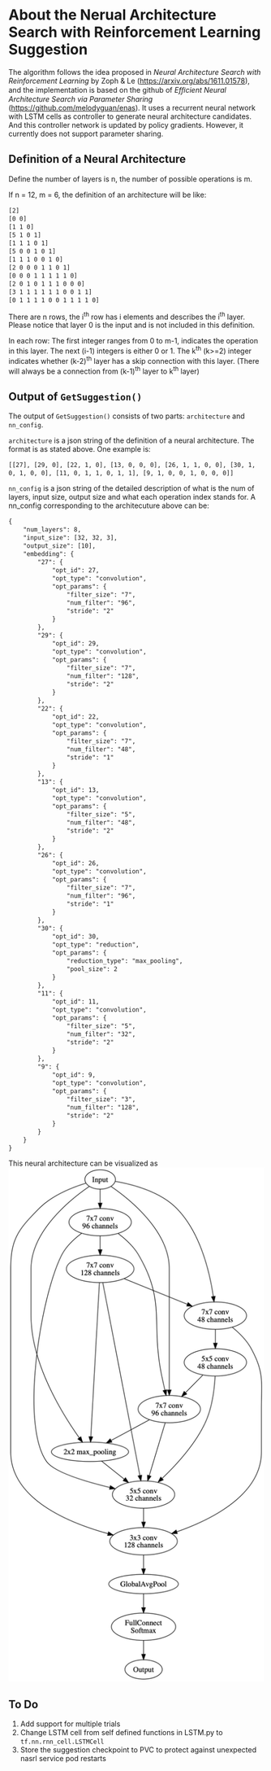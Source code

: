 # About the Nerual Architecture Search with Reinforcement Learning Suggestion

The algorithm follows the idea proposed in *Neural Architecture Search with Reinforcement Learning* by Zoph & Le (https://arxiv.org/abs/1611.01578), and the implementation is based on the github of *Efﬁcient Neural Architecture Search via Parameter Sharing* (https://github.com/melodyguan/enas). It uses a recurrent neural network with LSTM cells as controller to generate neural architecture candidates. And this controller network is updated by policy gradients. However, it currently does not support parameter sharing. 

## Definition of a Neural Architecture

Define the number of layers is n, the number of possible operations is m.

If n = 12, m = 6, the definition of an architecture will be like:

```
[2]
[0 0]
[1 1 0]
[5 1 0 1]
[1 1 1 0 1]
[5 0 0 1 0 1]
[1 1 1 0 0 1 0]
[2 0 0 0 1 1 0 1]
[0 0 0 1 1 1 1 1 0]
[2 0 1 0 1 1 1 0 0 0]
[3 1 1 1 1 1 1 0 0 1 1]
[0 1 1 1 1 0 0 1 1 1 1 0]
```

There are n rows, the i<sup>th</sup> row has i elements and describes the i<sup>th</sup> layer. Please notice that layer 0 is the input and is not included in this definition.

In each row:
The first integer ranges from 0 to m-1, indicates the operation in this layer.
The next (i-1) integers is either 0 or 1. The k<sup>th</sup> (k>=2) integer indicates whether (k-2)<sup>th</sup> layer has a skip connection with this layer. (There will always be a connection from (k-1)<sup>th</sup> layer to k<sup>th</sup> layer)

## Output of `GetSuggestion()`
The output of `GetSuggestion()` consists of two parts: `architecture` and `nn_config`.

`architecture` is a json string of the definition of a neural architecture. The format is as stated above. One example is:
```
[[27], [29, 0], [22, 1, 0], [13, 0, 0, 0], [26, 1, 1, 0, 0], [30, 1, 0, 1, 0, 0], [11, 0, 1, 1, 0, 1, 1], [9, 1, 0, 0, 1, 0, 0, 0]]
```

`nn_config` is a json string of the detailed description of what is the num of layers, input size, output size and what each operation index stands for. A nn_config corresponding to the architecuture above can be:
```
{
    "num_layers": 8, 
    "input_size": [32, 32, 3], 
    "output_size": [10], 
    "embedding": {
        "27": {
            "opt_id": 27, 
            "opt_type": "convolution", 
            "opt_params": {
                "filter_size": "7", 
                "num_filter": "96", 
                "stride": "2"
            }
        }, 
        "29": {
            "opt_id": 29, 
            "opt_type": "convolution", 
            "opt_params": {
                "filter_size": "7", 
                "num_filter": "128", 
                "stride": "2"
            }
        }, 
        "22": {
            "opt_id": 22, 
            "opt_type": "convolution", 
            "opt_params": {
                "filter_size": "7", 
                "num_filter": "48", 
                "stride": "1"
            }
        }, 
        "13": {
            "opt_id": 13, 
            "opt_type": "convolution", 
            "opt_params": {
                "filter_size": "5", 
                "num_filter": "48", 
                "stride": "2"
            }
        }, 
        "26": {
            "opt_id": 26, 
            "opt_type": "convolution", 
            "opt_params": {
                "filter_size": "7", 
                "num_filter": "96", 
                "stride": "1"
            }
        }, 
        "30": {
            "opt_id": 30, 
            "opt_type": "reduction", 
            "opt_params": {
                "reduction_type": "max_pooling",
                "pool_size": 2
            }
        }, 
        "11": {
            "opt_id": 11, 
            "opt_type": "convolution", 
            "opt_params": {
                "filter_size": "5", 
                "num_filter": "32", 
                "stride": "2"
            }
        }, 
        "9": {
            "opt_id": 9, 
            "opt_type": "convolution", 
            "opt_params": {
                "filter_size": "3", 
                "num_filter": "128", 
                "stride": "2"
            }
        }
    }
}
```  
This neural architecture can be visualized as
![a neural netowrk architecure example](example.png)

## To Do
1. Add support for multiple trials
2. Change LSTM cell from self defined functions in LSTM.py to `tf.nn.rnn_cell.LSTMCell`
3. Store the suggestion checkpoint to PVC to protect against unexpected nasrl service pod restarts